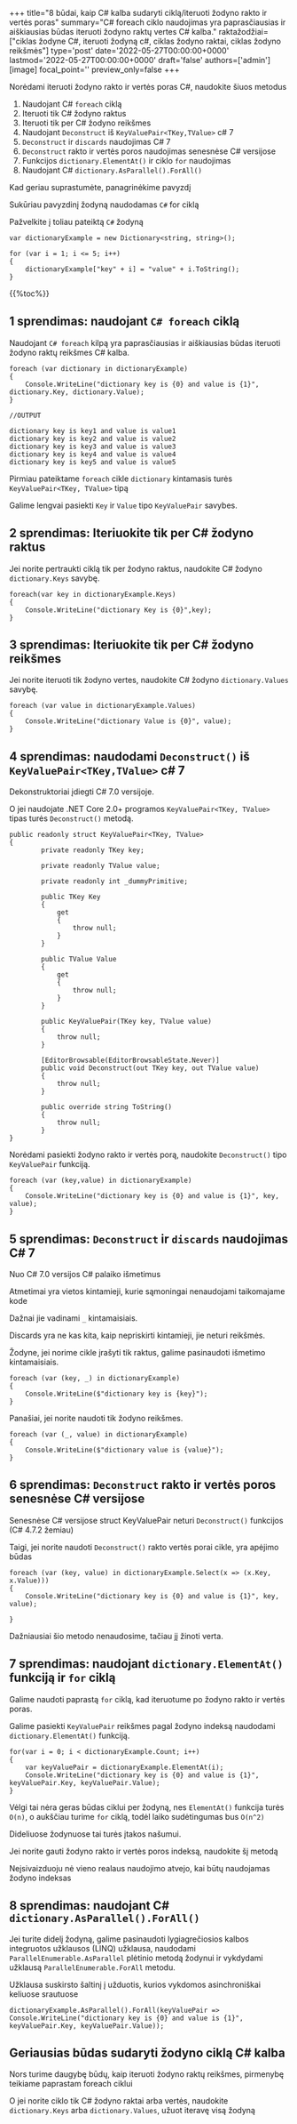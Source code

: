 +++
title="8 būdai, kaip C# kalba sudaryti ciklą/iteruoti žodyno rakto ir vertės poras"
summary="C# foreach ciklo naudojimas yra paprasčiausias ir aiškiausias būdas iteruoti žodyno raktų vertes C# kalba."
raktažodžiai=["ciklas žodyne C#, iteruoti žodyną c#, ciklas žodyno raktai, ciklas žodyno reikšmės"]
type='post'
date='2022-05-27T00:00:00+0000'
lastmod='2022-05-27T00:00:00+0000'
draft='false'
authors=['admin']
[image]
focal_point=''
preview_only=false
+++

Norėdami iteruoti žodyno rakto ir vertės poras C#, naudokite šiuos metodus

1. Naudojant C# `foreach` ciklą
2. Iteruoti tik C# žodyno raktus
3. Iteruoti tik per C# žodyno reikšmes
4. Naudojant `Deconstruct` iš `KeyValuePair<TKey,TValue>` c# 7
5. `Deconstruct` ir `discards` naudojimas C# 7 
6. `Deconstruct` rakto ir vertės poros naudojimas senesnėse C# versijose
7. Funkcijos `dictionary.ElementAt()` ir ciklo `for` naudojimas
8. Naudojant C# `dictionary.AsParallel().ForAll()` 

Kad geriau suprastumėte, panagrinėkime pavyzdį 

Sukūriau pavyzdinį žodyną naudodamas `C#` for ciklą

Pažvelkite į toliau pateiktą `C#` žodyną

```
var dictionaryExample = new Dictionary<string, string>();

for (var i = 1; i <= 5; i++)
{
    dictionaryExample["key" + i] = "value" + i.ToString();
}
```

{{%toc%}}

## 1 sprendimas: naudojant `C# foreach` ciklą

Naudojant `C# foreach` kilpą yra paprasčiausias ir aiškiausias būdas iteruoti žodyno raktų reikšmes C# kalba.

```
foreach (var dictionary in dictionaryExample)
{
    Console.WriteLine("dictionary key is {0} and value is {1}", dictionary.Key, dictionary.Value);
}

//OUTPUT

dictionary key is key1 and value is value1
dictionary key is key2 and value is value2
dictionary key is key3 and value is value3
dictionary key is key4 and value is value4
dictionary key is key5 and value is value5
```

Pirmiau pateiktame `foreach` cikle `dictionary` kintamasis turės `KeyValuePair<TKey, TValue>` tipą 

Galime lengvai pasiekti `Key` ir `Value` tipo `KeyValuePair` savybes.

## 2 sprendimas: Iteriuokite tik per C# žodyno raktus

Jei norite pertraukti ciklą tik per žodyno raktus, naudokite C# žodyno `dictionary.Keys` savybę.

```
foreach(var key in dictionaryExample.Keys)
{
    Console.WriteLine("dictionary Key is {0}",key);
}
```

## 3 sprendimas: Iteriuokite tik per C# žodyno reikšmes

Jei norite iteruoti tik žodyno vertes, naudokite C# žodyno `dictionary.Values` savybę.

```
foreach (var value in dictionaryExample.Values)
{
    Console.WriteLine("dictionary Value is {0}", value);
}
```

## 4 sprendimas: naudodami `Deconstruct()` iš `KeyValuePair<TKey,TValue>` c# 7

Dekonstruktoriai įdiegti C# 7.0 versijoje.
 
O jei naudojate .NET Core 2.0+ programos `KeyValuePair<TKey, TValue>` tipas turės `Deconstruct()` metodą.

```
public readonly struct KeyValuePair<TKey, TValue>
{
        private readonly TKey key;

        private readonly TValue value;

        private readonly int _dummyPrimitive;

        public TKey Key
        {
            get
            {
                throw null;
            }
        }

        public TValue Value
        {
            get
            {
                throw null;
            }
        }

        public KeyValuePair(TKey key, TValue value)
        {
            throw null;
        }

        [EditorBrowsable(EditorBrowsableState.Never)]
        public void Deconstruct(out TKey key, out TValue value)
        {
            throw null;
        }

        public override string ToString()
        {
            throw null;
        }
}
```

Norėdami pasiekti žodyno rakto ir vertės porą, naudokite `Deconstruct()` tipo `KeyValuePair` funkciją.

```
foreach (var (key,value) in dictionaryExample)
{
    Console.WriteLine("dictionary key is {0} and value is {1}", key, value);
}
```

## 5 sprendimas: `Deconstruct` ir `discards` naudojimas C# 7 

Nuo C# 7.0 versijos C# palaiko išmetimus 

Atmetimai yra vietos kintamieji, kurie sąmoningai nenaudojami taikomajame kode 

Dažnai jie vadinami `_` kintamaisiais.

Discards yra ne kas kita, kaip nepriskirti kintamieji, jie neturi reikšmės.

Žodyne, jei norime cikle įrašyti tik raktus, galime pasinaudoti išmetimo kintamaisiais.

```
foreach (var (key, _) in dictionaryExample)
{
    Console.WriteLine($"dictionary key is {key}");
}
```
Panašiai, jei norite naudoti tik žodyno reikšmes.

```
foreach (var (_, value) in dictionaryExample)
{
    Console.WriteLine($"dictionary value is {value}");
}
```

## 6 sprendimas: `Deconstruct` rakto ir vertės poros senesnėse C# versijose


Senesnėse C# versijose struct KeyValuePair neturi `Deconstruct()` funkcijos (C# 4.7.2 žemiau) 

Taigi, jei norite naudoti `Deconstruct()` rakto vertės porai cikle, yra apėjimo būdas 

```
foreach (var (key, value) in dictionaryExample.Select(x => (x.Key, x.Value)))
{
    Console.WriteLine("dictionary key is {0} and value is {1}", key, value);

}
```

Dažniausiai šio metodo nenaudosime, tačiau jį žinoti verta.

## 7 sprendimas: naudojant `dictionary.ElementAt()` funkciją ir `for` ciklą

Galime naudoti paprastą `for` ciklą, kad iteruotume po žodyno rakto ir vertės poras.

Galime pasiekti `KeyValuePair` reikšmes pagal žodyno indeksą naudodami `dictionary.ElementAt()` funkciją.

```
for(var i = 0; i < dictionaryExample.Count; i++)
{
    var keyValuePair = dictionaryExample.ElementAt(i);
    Console.WriteLine("dictionary key is {0} and value is {1}", keyValuePair.Key, keyValuePair.Value);
}
```

Vėlgi tai nėra geras būdas ciklui per žodyną, nes `ElementAt()` funkcija turės `O(n)`, o aukščiau turime `for` ciklą, todėl laiko sudėtingumas bus `O(n^2)` 

Dideliuose žodynuose tai turės įtakos našumui.

Jei norite gauti žodyno rakto ir vertės poros indeksą, naudokite šį metodą 

Neįsivaizduoju nė vieno realaus naudojimo atvejo, kai būtų naudojamas žodyno indeksas 

## 8 sprendimas: naudojant C# `dictionary.AsParallel().ForAll()`

Jei turite didelį žodyną, galime pasinaudoti lygiagrečiosios kalbos integruotos užklausos (LINQ) užklausa, naudodami `ParallelEnumerable.AsParallel` plėtinio metodą žodynui ir vykdydami užklausą `ParallelEnumerable.ForAll` metodu.

Užklausa suskirsto šaltinį į užduotis, kurios vykdomos asinchroniškai keliuose srautuose

```
dictionaryExample.AsParallel().ForAll(keyValuePair => 
Console.WriteLine("dictionary key is {0} and value is {1}", keyValuePair.Key, keyValuePair.Value));
```

## Geriausias būdas sudaryti žodyno ciklą C# kalba 

Nors turime daugybę būdų, kaip iteruoti žodyno raktų reikšmes, pirmenybę teikiame paprastam foreach ciklui 

O jei norite ciklo tik C# žodyno raktai arba vertės, naudokite `dictionary.Keys` arba `dictionary.Values`, užuot iteravę visą žodyną 







